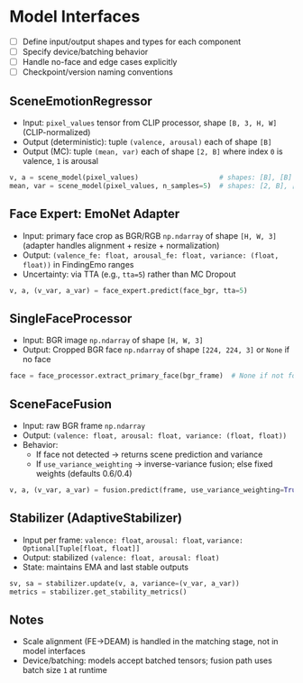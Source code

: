 # Model Interfaces

- [ ] Define input/output shapes and types for each component
- [ ] Specify device/batching behavior
- [ ] Handle no-face and edge cases explicitly
- [ ] Checkpoint/version naming conventions

## SceneEmotionRegressor
- Input: `pixel_values` tensor from CLIP processor, shape `[B, 3, H, W]` (CLIP-normalized)
- Output (deterministic): tuple `(valence, arousal)` each of shape `[B]`
- Output (MC): tuple `(mean, var)` each of shape `[2, B]` where index `0` is valence, `1` is arousal

```python
v, a = scene_model(pixel_values)                    # shapes: [B], [B]
mean, var = scene_model(pixel_values, n_samples=5)  # shapes: [2, B], [2, B]
```

## Face Expert: EmoNet Adapter
- Input: primary face crop as BGR/RGB `np.ndarray` of shape `[H, W, 3]` (adapter handles alignment + resize + normalization)
- Output: `(valence_fe: float, arousal_fe: float, variance: (float, float))` in FindingEmo ranges
- Uncertainty: via TTA (e.g., `tta=5`) rather than MC Dropout

```python
v, a, (v_var, a_var) = face_expert.predict(face_bgr, tta=5)
```

## SingleFaceProcessor
- Input: BGR image `np.ndarray` of shape `[H, W, 3]`
- Output: Cropped BGR face `np.ndarray` of shape `[224, 224, 3]` or `None` if no face

```python
face = face_processor.extract_primary_face(bgr_frame)  # None if not found
```

## SceneFaceFusion
- Input: raw BGR frame `np.ndarray`
- Output: `(valence: float, arousal: float, variance: (float, float))`
- Behavior:
  - If face not detected → returns scene prediction and variance
  - If `use_variance_weighting` → inverse-variance fusion; else fixed weights (defaults 0.6/0.4)

```python
v, a, (v_var, a_var) = fusion.predict(frame, use_variance_weighting=True, n_mc_samples=5)
```

## Stabilizer (AdaptiveStabilizer)
- Input per frame: `valence: float`, `arousal: float`, `variance: Optional[Tuple[float, float]]`
- Output: stabilized `(valence: float, arousal: float)`
- State: maintains EMA and last stable outputs

```python
sv, sa = stabilizer.update(v, a, variance=(v_var, a_var))
metrics = stabilizer.get_stability_metrics()
```

## Notes
- Scale alignment (FE→DEAM) is handled in the matching stage, not in model interfaces
- Device/batching: models accept batched tensors; fusion path uses batch size `1` at runtime
